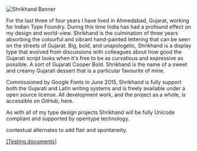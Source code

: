 <!-- ![Shrikhand Banner](https://cloud.githubusercontent.com/assets/8477580/11535580/61f99122-990c-11e5-962e-805686486ee9.png)</a>
=======
# Shrikhand (શ્રીખંડ)
>>>>>>> External Changes

Shrikhand Gujarati + Latin | Google Web Fonts Development

A big, bold, and unapologetic display type that evolved from discussions with
colleagues about how good the Gujarati script looks when it's free to be as
curvatious and expressive as possible. A sort of Gujarati Cooper Bold. Along
with standardised Indic programming I would like to include some stylised
<<<<<<< Local Changes
contextual alternates to add flair and spontaneity. -->

![Shrikhand Banner](https://cloud.githubusercontent.com/assets/8477580/11535580/61f99122-990c-11e5-962e-805686486ee9.png)</a>

<p>For the last three of four years I have lived in Ahmedabad, Gujarat, working for Indian Type Foundry. During this time India has had a profound effect on my design and world-view. Shrikhand is the culmination of three years absorbing the colourful and vibrant hand-painted lettering that can be seen on the streets of Gujarat. Big, bold, and unapologetic, Shrikhand is a display type that evolved from discussions with colleagues about how good the Gujarati script looks when it's free to be as curvatious and expressive as possible. A sort of Gujarati Cooper Bold. Shrikhand is the name of a sweet and creamy Gujarati dessert that is a particular favourite of mine.

Commissioned by Google Fonts in June 2015, Shrikhand is fully support both the Gujarati and Latin writing systems and is freely available under a open source license. All development work, and the project as a whole, is accessible on GitHub, here.

As with all of my type design projects Shrikhand will be fully Unicode compliant and supported by opentype technology.</p>
contextual alternates to add flair and spontaneity.

<a href="http://jonpinhorn.github.io/shrikhand/">[Testing documents]<a>
